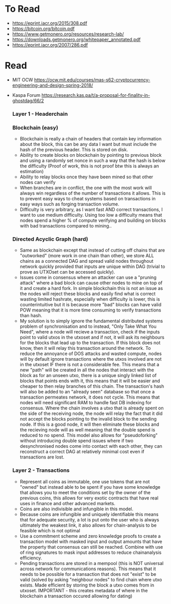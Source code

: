 # To Read
- https://eprint.iacr.org/2015/308.pdf
- https://bitcoin.org/bitcoin.pdf
- https://www.getmonero.org/resources/research-lab/
- https://downloads.getmonero.org/whitepaper_annotated.pdf
- https://eprint.iacr.org/2007/286.pdf
# Read
- MIT OCW https://ocw.mit.edu/courses/mas-s62-cryptocurrency-engineering-and-design-spring-2018/
- Kaspa Forum https://research.kas.pa/t/a-proposal-for-finality-in-ghostdag/66/2

   ### Layer 1 - Headerchain
   ### Blockchain (easy)
  - Blockchain is really a chain of headers that contain key information about the block, this can be any data I want but must include the hash of the previous header. This is stored on disk.
   - Ability to create blocks on blockchain by pointing to previous block and using a randomly set nonce in such a way that the hash is below the difficulty (Proof of work, this is not proof btw this is always an estimation)
   - Ability to relay blocks once they have been mined so that other nodes can verify
   - When branches are in conflict, the one with the most work will always win regardless of the number of transactions it allows. This is to prevent easy ways to cheat systems based on transactions in easy ways such as forging transaction volume.
   - Difficulty is very arbitrary, as I want fast AND correct transactions, I want to use medium difficulty. Using too low a difficulty means that nodes spend a higher % of compute verifying and building on blocks with bad transactions compared to mining..
  ### Directed Acyclic Graph (hard)
  - Same as blockchain except that instead of cutting off chains that are "outworked" (more work in one chain than other), we store ALL chains as a connected DAG and spread valid nodes throughout network quickly provided that inputs are unique within DAG (trivial to prove as UTXOset can be accessed quickly).
  - Issues come in consensus where an attacker can use a "pruning attack" where a bad block can cause other nodes to mine on top of it and create a hard fork. In simple blockchain this is not an issue as the nodes will reject these blocks and easily find what is correct wasting limited hashrate, especially when difficulty is lower, this is counterintuitive but it is because more "bad" blocks can have valid POW meaning that it is more time consuming to verify transactions than hash.
  - My solution is to simply ignore the fundamental distributed systems problem of synchronisation and to instead, "Only Take What You Need", where a node will recieve a transaction, check if the inputs point to valid utxos in the utxoset and if not, it will ask its neighbours for the blocks that lead up to the transaction. If this block does not know, then it will relay this transaction around the network. To reduce the annoyance of DOS attacks and wasted compute, nodes will by default ignore transactions where the utxos involved are not in the utxoset IF there is not a considerable fee. This means that a new "path" will be created in all the nodes that interact with the block as for an unseen utxo, there is a unique singly linked list of blocks that points ends with it, this means that it will be easier and cheaper to then relay branches of this chain. The transaction's hash will also be added to an "already seen" database so that once a transaction permeates network, it does not cycle. This means that nodes will need significant RAM to handle fast DB indexing for consensus. Where the chain involves a utxo that is already spent on the side of the receiving node, the node will relay the fact that it did not accept the blocks pointing to the invalid block to the sending node. If this is a good node, it will then eliminate these blocks and the recieving node will as well meaning that the double spend is reduced to no spend. This model also allows for "pseudoforking" without introducing double spend issues where if two desynchronised nodes come into contact with each other, they can reconstruct a correct DAG at relatively minimal cost even if transactions are lost.
     
   ### Layer 2 - Transactions
  - Represent all coins as immutable, one use tokens that are not "owned" but instead able to be spent if you have some knowledge that allows you to meet the conditions set by the owner of the previous coins, this allows for very exotic contracts that have real uses in finance and other advanced markets.
  - Coins are also indivisible and infungible in this model.
  - Because coins are infungible and uniquely identifiable this means that for adequate security, a lot is put onto the user who is always ultimately the weakest link, it also allows for chain-analysis to be feasible which is not optimal
  - Use a commitment scheme and zero knowledge proofs to create a transaction model with masked input and output amounts that have the property that consensus can still be reached. Combine with use of ring signatures to mask input addresses to reduce chainanalysis efficiency.
  - Pending transactions are stored in a mempool (this is NOT universal across network for communications reasons). This means that it needs to be possible for a transaction that does not "exist" to be valid (solved by asking "neighbour nodes" to find chain where utxo exists. Made efficient by storing the block a utxo comes from in utxoset. IMPORTANT - this creates metadata of where in the blockchain a transaction occured allowing for dating)
